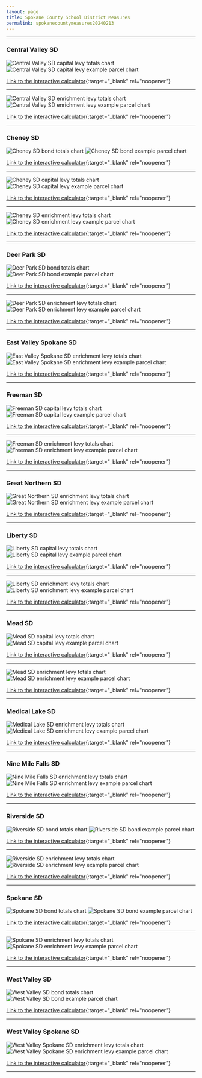 ```yaml
---
layout: page
title: Spokane County School District Measures
permalink: spokanecountymeasures20240213
---
```


___

### Central Valley SD

![Central Valley SD capital levy totals chart](pagesManual/LeviesReport/20240213/CentralValleyCapital.png "Central Valley SD capital levy totals chart")
![Central Valley SD capital levy example parcel chart](pagesManual/LeviesReport/20240213/CentralValleyCapitalParcel.png "Central Valley SD capital  example parcel chart")

[Link to the interactive calculator](calculator_central_valley_capital_20240213_enhanced){:target="_blank" rel="noopener"}

___


![Central Valley SD enrichment levy totals chart](pagesManual/LeviesReport/20240213/CentralValleyEnrichment.png "Central Valley SD enrichment levy totals chart")
![Central Valley SD enrichment levy example parcel chart](pagesManual/LeviesReport/20240213/CentralValleyEnrichmentParcel.png "Central Valley SD enrichment  example parcel chart")

[Link to the interactive calculator](calculator_central_valley_enrichment_20240213_enhanced){:target="_blank" rel="noopener"}

___

### Cheney SD

![Cheney SD bond totals chart](pagesManual/LeviesReport/20240213/Cheney.png "Cheney SD bond totals chart")
![Cheney SD bond example parcel chart](pagesManual/LeviesReport/20240213/CheneyParcel.png "Cheney SD bond example parcel chart")

[Link to the interactive calculator](calculator_cheney_20240213_enhanced){:target="_blank" rel="noopener"}

___


![Cheney SD capital levy totals chart](pagesManual/LeviesReport/20240213/CheneyCapital.png "Cheney SD capital levy totals chart")
![Cheney SD capital levy example parcel chart](pagesManual/LeviesReport/20240213/CheneyCapitalParcel.png "Cheney SD capital  example parcel chart")

[Link to the interactive calculator](calculator_cheney_capital_20240213_enhanced){:target="_blank" rel="noopener"}

___


![Cheney SD enrichment levy totals chart](pagesManual/LeviesReport/20240213/CheneyEnrichment.png "Cheney SD enrichment levy totals chart")
![Cheney SD enrichment levy example parcel chart](pagesManual/LeviesReport/20240213/CheneyEnrichmentParcel.png "Cheney SD enrichment  example parcel chart")

[Link to the interactive calculator](calculator_cheney_enrichment_20240213_enhanced){:target="_blank" rel="noopener"}

___

### Deer Park SD

![Deer Park SD bond totals chart](pagesManual/LeviesReport/20240213/DeerPark.png "Deer Park SD bond totals chart")
![Deer Park SD bond example parcel chart](pagesManual/LeviesReport/20240213/DeerParkParcel.png "Deer Park SD bond example parcel chart")

[Link to the interactive calculator](calculator_deer_park_20240213_enhanced){:target="_blank" rel="noopener"}

___


![Deer Park SD enrichment levy totals chart](pagesManual/LeviesReport/20240213/DeerParkEnrichment.png "Deer Park SD enrichment levy totals chart")
![Deer Park SD enrichment levy example parcel chart](pagesManual/LeviesReport/20240213/DeerParkEnrichmentParcel.png "Deer Park SD enrichment  example parcel chart")

[Link to the interactive calculator](calculator_deer_park_enrichment_20240213_enhanced){:target="_blank" rel="noopener"}

___

### East Valley Spokane SD

![East Valley Spokane SD enrichment levy totals chart](pagesManual/LeviesReport/20240213/EastValleySpokaneEnrichment.png "East Valley Spokane SD enrichment levy totals chart")
![East Valley Spokane SD enrichment levy example parcel chart](pagesManual/LeviesReport/20240213/EastValleySpokaneEnrichmentParcel.png "East Valley Spokane SD enrichment  example parcel chart")

[Link to the interactive calculator](calculator_east_valley_spokane_enrichment_20240213_enhanced){:target="_blank" rel="noopener"}

___

### Freeman SD

![Freeman SD capital levy totals chart](pagesManual/LeviesReport/20240213/FreemanCapital.png "Freeman SD capital levy totals chart")
![Freeman SD capital levy example parcel chart](pagesManual/LeviesReport/20240213/FreemanCapitalParcel.png "Freeman SD capital  example parcel chart")

[Link to the interactive calculator](calculator_freeman_capital_20240213_enhanced){:target="_blank" rel="noopener"}

___


![Freeman SD enrichment levy totals chart](pagesManual/LeviesReport/20240213/FreemanEnrichment.png "Freeman SD enrichment levy totals chart")
![Freeman SD enrichment levy example parcel chart](pagesManual/LeviesReport/20240213/FreemanEnrichmentParcel.png "Freeman SD enrichment  example parcel chart")

[Link to the interactive calculator](calculator_freeman_enrichment_20240213_enhanced){:target="_blank" rel="noopener"}

___

### Great Northern SD

![Great Northern SD enrichment levy totals chart](pagesManual/LeviesReport/20240213/GreatNorthernEnrichment.png "Great Northern SD enrichment levy totals chart")
![Great Northern SD enrichment levy example parcel chart](pagesManual/LeviesReport/20240213/GreatNorthernEnrichmentParcel.png "Great Northern SD enrichment  example parcel chart")

[Link to the interactive calculator](calculator_great_northern_enrichment_20240213_enhanced){:target="_blank" rel="noopener"}

___

### Liberty SD

![Liberty SD capital levy totals chart](pagesManual/LeviesReport/20240213/LibertyCapital.png "Liberty SD capital levy totals chart")
![Liberty SD capital levy example parcel chart](pagesManual/LeviesReport/20240213/LibertyCapitalParcel.png "Liberty SD capital  example parcel chart")

[Link to the interactive calculator](calculator_liberty_capital_20240213_enhanced){:target="_blank" rel="noopener"}

___


![Liberty SD enrichment levy totals chart](pagesManual/LeviesReport/20240213/LibertyEnrichment.png "Liberty SD enrichment levy totals chart")
![Liberty SD enrichment levy example parcel chart](pagesManual/LeviesReport/20240213/LibertyEnrichmentParcel.png "Liberty SD enrichment  example parcel chart")

[Link to the interactive calculator](calculator_liberty_enrichment_20240213_enhanced){:target="_blank" rel="noopener"}

___

### Mead SD

![Mead SD capital levy totals chart](pagesManual/LeviesReport/20240213/MeadCapital.png "Mead SD capital levy totals chart")
![Mead SD capital levy example parcel chart](pagesManual/LeviesReport/20240213/MeadCapitalParcel.png "Mead SD capital  example parcel chart")

[Link to the interactive calculator](calculator_mead_capital_20240213_enhanced){:target="_blank" rel="noopener"}

___


![Mead SD enrichment levy totals chart](pagesManual/LeviesReport/20240213/MeadEnrichment.png "Mead SD enrichment levy totals chart")
![Mead SD enrichment levy example parcel chart](pagesManual/LeviesReport/20240213/MeadEnrichmentParcel.png "Mead SD enrichment  example parcel chart")

[Link to the interactive calculator](calculator_mead_enrichment_20240213_enhanced){:target="_blank" rel="noopener"}

___

### Medical Lake SD

![Medical Lake SD enrichment levy totals chart](pagesManual/LeviesReport/20240213/MedicalLakeEnrichment.png "Medical Lake SD enrichment levy totals chart")
![Medical Lake SD enrichment levy example parcel chart](pagesManual/LeviesReport/20240213/MedicalLakeEnrichmentParcel.png "Medical Lake SD enrichment  example parcel chart")

[Link to the interactive calculator](calculator_medical_lake_enrichment_20240213_enhanced){:target="_blank" rel="noopener"}

___

### Nine Mile Falls SD

![Nine Mile Falls SD enrichment levy totals chart](pagesManual/LeviesReport/20240213/NineMileFallsEnrichment.png "Nine Mile Falls SD enrichment levy totals chart")
![Nine Mile Falls SD enrichment levy example parcel chart](pagesManual/LeviesReport/20240213/NineMileFallsEnrichmentParcel.png "Nine Mile Falls SD enrichment  example parcel chart")

[Link to the interactive calculator](calculator_nine_mile_falls_enrichment_20240213_enhanced){:target="_blank" rel="noopener"}

___

### Riverside SD

![Riverside SD bond totals chart](pagesManual/LeviesReport/20240213/Riverside.png "Riverside SD bond totals chart")
![Riverside SD bond example parcel chart](pagesManual/LeviesReport/20240213/RiversideParcel.png "Riverside SD bond example parcel chart")

[Link to the interactive calculator](calculator_riverside_20240213_enhanced){:target="_blank" rel="noopener"}

___


![Riverside SD enrichment levy totals chart](pagesManual/LeviesReport/20240213/RiversideEnrichment.png "Riverside SD enrichment levy totals chart")
![Riverside SD enrichment levy example parcel chart](pagesManual/LeviesReport/20240213/RiversideEnrichmentParcel.png "Riverside SD enrichment  example parcel chart")

[Link to the interactive calculator](calculator_riverside_enrichment_20240213_enhanced){:target="_blank" rel="noopener"}

___

### Spokane SD

![Spokane SD bond totals chart](pagesManual/LeviesReport/20240213/Spokane.png "Spokane SD bond totals chart")
![Spokane SD bond example parcel chart](pagesManual/LeviesReport/20240213/SpokaneParcel.png "Spokane SD bond example parcel chart")

[Link to the interactive calculator](calculator_spokane_20240213_enhanced){:target="_blank" rel="noopener"}

___


![Spokane SD enrichment levy totals chart](pagesManual/LeviesReport/20240213/SpokaneEnrichment.png "Spokane SD enrichment levy totals chart")
![Spokane SD enrichment levy example parcel chart](pagesManual/LeviesReport/20240213/SpokaneEnrichmentParcel.png "Spokane SD enrichment  example parcel chart")

[Link to the interactive calculator](calculator_spokane_enrichment_20240213_enhanced){:target="_blank" rel="noopener"}

___

### West Valley SD

![West Valley SD bond totals chart](pagesManual/LeviesReport/20240213/WestValley.png "West Valley SD bond totals chart")
![West Valley SD bond example parcel chart](pagesManual/LeviesReport/20240213/WestValleyParcel.png "West Valley SD bond example parcel chart")

[Link to the interactive calculator](calculator_west_valley_20240213_enhanced){:target="_blank" rel="noopener"}

___

### West Valley Spokane SD

![West Valley Spokane SD enrichment levy totals chart](pagesManual/LeviesReport/20240213/WestValleySpokaneEnrichment.png "West Valley Spokane SD enrichment levy totals chart")
![West Valley Spokane SD enrichment levy example parcel chart](pagesManual/LeviesReport/20240213/WestValleySpokaneEnrichmentParcel.png "West Valley Spokane SD enrichment  example parcel chart")

[Link to the interactive calculator](calculator_west_valley_spokane_enrichment_20240213_enhanced){:target="_blank" rel="noopener"}

___

